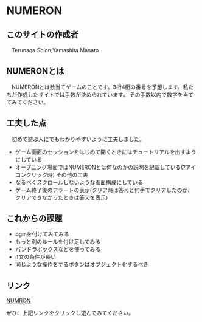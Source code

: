 # NUMERON
## このサイトの作成者
　Terunaga Shion,Yamashita Manato
## NUMERONとは
　NUMERONとは数当てゲームのことです。3桁4桁の番号を予想します。私たちが作成したサイトでは手数が決められています。
 その手数以内で数字を当ててみてください。
## 工夫した点
　初めて遊ぶ人にでもわかりやすいように工夫しました。
  - ゲーム画面のセッションをはじめて開くときにはチュートリアルを出すようにしている
  - オープニング場面ではNUMERONとは何なのかの説明を記載している(?アイコンクリック時)
 その他の工夫
 - なるべくスクロールしないような画面構成にしている
 - ゲーム終了後のアラートの表示(クリア時は答えと何手でクリアしたのか、クリアできなかったときは答えを表示)
## これからの課題
 - bgmを付けてみてみる
 - もっと別のルールを付け足してみる
 - パンドラボックスなどを使ってみる
 - if文の条件が長い
 - 同じような操作をするボタンはオブジェクト化するべき

## リンク
[NUMRON](https://teru12012000.github.io/project/dirs/src/numeron.html)

ぜひ、上記リンクをクリックし遊んでみてください。
